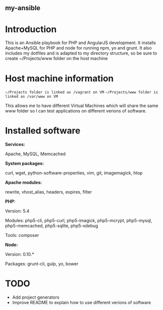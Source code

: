 my-ansible
---

# Introduction
This is an Ansible playbook for PHP and AngularJS development. It installs Apache+MySQL for PHP and node for running npm, yo and grunt.
It also includes my dotfiles and is adapted to my directory structure, so be sure to create ~/Projects/www folder on the host machine


# Host machine information
`~/Projects folder is linked as /vagrant on VM`
`~/Projects/www folder is linked as /var/www on VM`

This allows me to have different Virtual Machines which will share the same www folder so I can test applications on different verions of software.


# Installed software

**Services:**

Apache, MySQL, Memcached

**System packages:**

curl, wget, python-software-properties, vim, git, imagemagick, htop

**Apache modules:**

rewrite, vhost_alias, headers, expires, filter

**PHP:**

Version: 5.4

Modules: php5-cli, php5-curl, php5-imagick, php5-mcrypt, php5-mysql, php5-memcached, php5-sqlite, php5-xdebug

Tools: composer

**Node:**

Version: 0.10.*

Packages: grunt-cli, gulp, yo, bower


# TODO
- Add project generators
- Improve README to explain how to use different verions of software